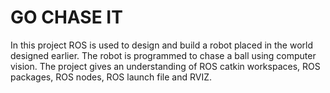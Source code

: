 # GO CHASE IT

In this project ROS is used to design and build a robot placed in the world designed earlier. The robot is programmed to chase a ball using computer vision. The project gives an understanding of ROS catkin workspaces, ROS packages, ROS nodes, ROS launch file and RVIZ.
